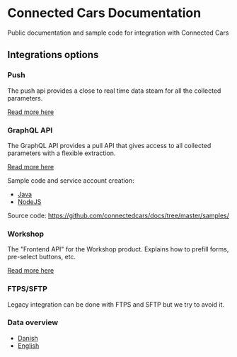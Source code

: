 # Connected Cars Documentation

Public documentation and sample code for integration with Connected Cars

## Integrations options

### Push

The push api provides a close to real time data steam for all the collected parameters.

[Read more here](./push.md)

### GraphQL API

The GraphQL API provides a pull API that gives access to all collected parameters with a flexible extraction.

[Read more here](https://api.connectedcars.io/graphql/graphiql/)

Sample code and service account creation:

* [Java](./samples/java/full-example/README.md)
* [NodeJS](./samples/node/README.md)

Source code: https://github.com/connectedcars/docs/tree/master/samples/

### Workshop

The "Frontend API" for the Workshop product. Explains how to prefill forms, pre-select buttons, etc.

[Read more here](./workshop.md)

### FTPS/SFTP

Legacy integration can be done with FTPS and SFTP but we try to avoid it.

### Data overview

* [Danish](./data-overview/danish.md)
* [English](./data-overview/english.md)
